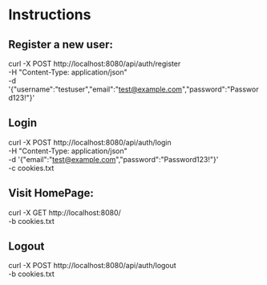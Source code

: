 # Instructions

## Register a new user:

curl -X POST http://localhost:8080/api/auth/register \
  -H "Content-Type: application/json" \
  -d '{"username":"testuser","email":"test@example.com","password":"Password123!"}'

## Login

curl -X POST http://localhost:8080/api/auth/login \
  -H "Content-Type: application/json" \
  -d '{"email":"test@example.com","password":"Password123!"}' \
  -c cookies.txt

## Visit HomePage:

curl -X GET http://localhost:8080/ \
  -b cookies.txt

## Logout

curl -X POST http://localhost:8080/api/auth/logout \
  -b cookies.txt
